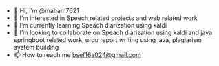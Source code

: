 - 👋 Hi, I’m @maham7621
- 👀 I’m interested in Speech related projects and web related work
- 🌱 I’m currently learning Speach diarization using kaldi
- 💞️ I’m looking to collaborate on Speach diarization using kaldi and java springboot related work, urdu report writing using java, plagiarism system building
- 📫 How to reach me bsef16a024@gmail.com

<!---
maham7621/maham7621 is a ✨ special ✨ repository because its `README.md` (this file) appears on your GitHub profile.
You can click the Preview link to take a look at your changes.
--->
